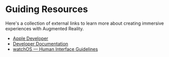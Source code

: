 # Guiding Resources
Here's a collection of external links to learn more about creating immersive experiences with Augmented Reality.

- [Apple Developer](http://developer.apple.com/watchos)
- [Developer Documentation](https://developer.apple.com/documentation/watch-connectivity)
- [watchOS — Human Interface Guidelines](https://developer.apple.com/design/human-interface-guidelines/designing-for-watchos)
